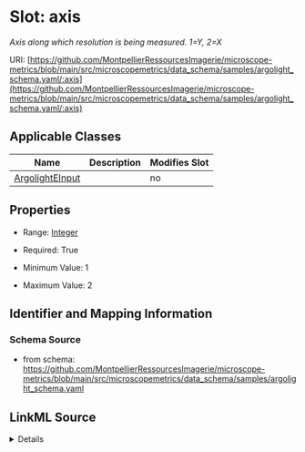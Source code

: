 # Slot: axis


_Axis along which resolution is being measured. 1=Y, 2=X_



URI: [https://github.com/MontpellierRessourcesImagerie/microscope-metrics/blob/main/src/microscopemetrics/data_schema/samples/argolight_schema.yaml/:axis](https://github.com/MontpellierRessourcesImagerie/microscope-metrics/blob/main/src/microscopemetrics/data_schema/samples/argolight_schema.yaml/:axis)



<!-- no inheritance hierarchy -->




## Applicable Classes

| Name | Description | Modifies Slot |
| --- | --- | --- |
[ArgolightEInput](ArgolightEInput.md) |  |  no  |







## Properties

* Range: [Integer](Integer.md)

* Required: True

* Minimum Value: 1

* Maximum Value: 2





## Identifier and Mapping Information







### Schema Source


* from schema: https://github.com/MontpellierRessourcesImagerie/microscope-metrics/blob/main/src/microscopemetrics/data_schema/samples/argolight_schema.yaml




## LinkML Source

<details>
```yaml
name: axis
description: Axis along which resolution is being measured. 1=Y, 2=X
from_schema: https://github.com/MontpellierRessourcesImagerie/microscope-metrics/blob/main/src/microscopemetrics/data_schema/samples/argolight_schema.yaml
rank: 1000
multivalued: false
alias: axis
domain_of:
- ArgolightEInput
range: integer
required: true
minimum_value: 1
maximum_value: 2

```
</details>